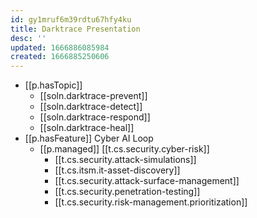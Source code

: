 ```yaml
---
id: gy1mruf6m39rdtu67hfy4ku
title: Darktrace Presentation
desc: ''
updated: 1666886085984
created: 1666885250606
---
```


- [[p.hasTopic]]
  - [[soln.darktrace-prevent]]
  - [[soln.darktrace-detect]]
  - [[soln.darktrace-respond]]
  - [[soln.darktrace-heal]]
- [[p.hasFeature]] Cyber AI Loop
  - [[p.managed]] [[t.cs.security.cyber-risk]]
    - [[t.cs.security.attack-simulations]]
    - [[t.cs.itsm.it-asset-discovery]] 
    - [[t.cs.security.attack-surface-management]]
    - [[t.cs.security.penetration-testing]]
    - [[t.cs.security.risk-management.prioritization]]